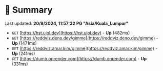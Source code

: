 # 📖 Summary
Last updated: **20/9/2024, 11:57:32 PG "Asia/Kuala_Lumpur"**

- `GET` [https://hst.ujol.dev](https://hst.ujol.dev) - **Up** (482ms)
- `GET` [https://reddviz.deno.dev/gimme](https://reddviz.deno.dev/gimme) - **Up** (1471ms)
- `GET` [https://reddviz.amar.kim/gimme](https://reddviz.amar.kim/gimme) - **Up** (241ms)
- `GET` [https://dumb.onrender.com](https://dumb.onrender.com) - **Up** (331ms)
